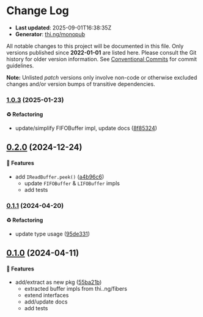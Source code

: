# Change Log

- **Last updated**: 2025-09-01T16:38:35Z
- **Generator**: [thi.ng/monopub](https://thi.ng/monopub)

All notable changes to this project will be documented in this file.
Only versions published since **2022-01-01** are listed here.
Please consult the Git history for older version information.
See [Conventional Commits](https://conventionalcommits.org/) for commit guidelines.

**Note:** Unlisted _patch_ versions only involve non-code or otherwise excluded changes
and/or version bumps of transitive dependencies.

### [1.0.3](https://github.com/thi-ng/umbrella/tree/@thi.ng/buffers@1.0.3) (2025-01-23)

#### ♻️ Refactoring

- update/simplify FIFOBuffer impl, update docs ([8f85324](https://github.com/thi-ng/umbrella/commit/8f85324))

## [0.2.0](https://github.com/thi-ng/umbrella/tree/@thi.ng/buffers@0.2.0) (2024-12-24)

#### 🚀 Features

- add `IReadBuffer.peek()` ([a4b96c6](https://github.com/thi-ng/umbrella/commit/a4b96c6))
  - update `FIFOBuffer` & `LIFOBuffer` impls
  - add tests

### [0.1.1](https://github.com/thi-ng/umbrella/tree/@thi.ng/buffers@0.1.1) (2024-04-20)

#### ♻️ Refactoring

- update type usage ([95de331](https://github.com/thi-ng/umbrella/commit/95de331))

## [0.1.0](https://github.com/thi-ng/umbrella/tree/@thi.ng/buffers@0.1.0) (2024-04-11)

#### 🚀 Features

- add/extract as new pkg ([55ba21b](https://github.com/thi-ng/umbrella/commit/55ba21b))
  - extracted buffer impls from thi..ng/fibers
  - extend interfaces
  - add/update docs
  - add tests
